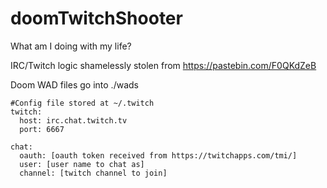 # doomTwitchShooter

What am I doing with my life?

IRC/Twitch logic shamelessly stolen from https://pastebin.com/F0QKdZeB

Doom WAD files go into ./wads

```
#Config file stored at ~/.twitch
twitch:
  host: irc.chat.twitch.tv
  port: 6667

chat:
  oauth: [oauth token received from https://twitchapps.com/tmi/]
  user: [user name to chat as]
  channel: [twitch channel to join]
```
